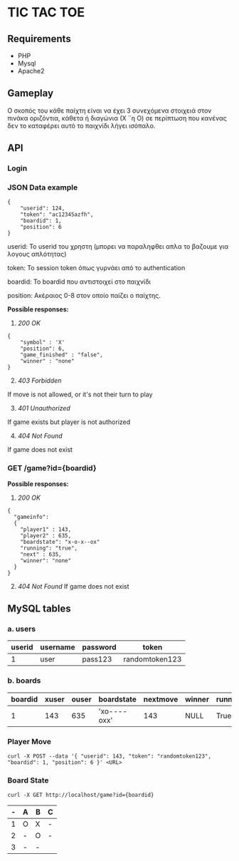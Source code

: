 # TIC TAC TOE

## Requirements

* PHP
* Mysql
* Apache2

## Gameplay

Ο σκοπός του κάθε παίχτη είναι να έχει 3 συνεχόμενα στοιχειά στον πινάκα οριζόντια, κάθετα ή διαγώνια (Χ ΄΄η Ο) σε περίπτωση που κανένας δεν το καταφέρει αυτό το παιχνίδι λήγει ισόπαλο.

## API

### Login

### JSON Data example

```
{
    "userid": 124,
    "token": "ac12345azfh",    
    "boardid": 1,
    "position": 6
}
```

userid: Το userid του χρηστη (μπορει να παραληφθει απλα το βαζουμε για λογους απλότητας)

token: Το session token όπως γυρνάει από το authentication

boardid: Το boardid που αντιστοιχεί στο παιχνίδι

position: Ακέραιος 0-8 στον οποίο παίζει ο παίχτης.

 **Possible responses:**
1. *200 OK*

```
{
    "symbol" : 'X'
    "position": 6,
    "game_finished" : "false",
    "winner" : "none"
}
```
2. *403 Forbidden*

If move is not allowed, or it's not their turn to play

3. *401 Unauthorized*

If game exists but player is not authorized

4. *404 Not Found*

If game does not exist

### GET /game?id={boardid}

**Possible responses:**
1. *200 OK*

```
{
  "gameinfo":
  {
    "player1" : 143,
    "player2" : 635,
    "boardstate": "x-o-x--ox"
    "running": "true",
    "next" : 635,
    "winner": "none"
  }
}
```
2. *404 Not Found*
If game does not exist

## MySQL tables

### a. users

|userid | username | password | token 		 |
|---    |---       |---       |---    		 |
|1      |user	   |pass123   |randomtoken123|

### b. boards
|boardid| xuser | ouser | boardstate | nextmove | winner | running |
|---	|---	|---	|---	     |---	    |---	 |---	   |
|1		|143	|635	|'xo----oxx' | 143 		| NULL   | True    |



### Player Move

```
curl -X POST --data '{ "userid": 143, "token": "randomtoken123", "boardid": 1, "position": 6 }' <URL>
```

### Board State

```
curl -X GET http://localhost/game?id={boardid} 
```

|-|A     |B     |C     |
|-|------|------|------|
|1|O     |X     | -    |
|2| -    |O     | -    |
|3| -    | -    |      |
